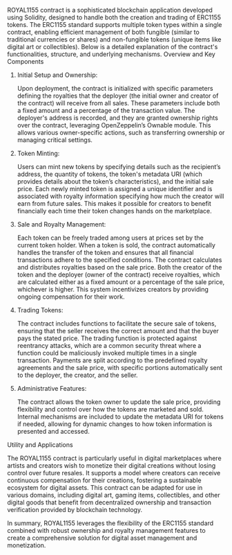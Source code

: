 ROYAL1155 contract is a sophisticated blockchain application developed using Solidity, designed to handle both the creation and trading of ERC1155 tokens. The ERC1155 standard supports multiple token types within a single contract, enabling efficient management of both fungible (similar to traditional currencies or shares) and non-fungible tokens (unique items like digital art or collectibles). Below is a detailed explanation of the contract's functionalities, structure, and underlying mechanisms.
Overview and Key Components

1. Initial Setup and Ownership:

    Upon deployment, the contract is initialized with specific parameters defining the royalties that the deployer (the initial owner and creator of the contract) will receive from all sales. These parameters include both a fixed amount and a percentage of the transaction value.
    The deployer's address is recorded, and they are granted ownership rights over the contract, leveraging OpenZeppelin’s Ownable module. This allows various owner-specific actions, such as transferring ownership or managing critical settings.

2. Token Minting:

    Users can mint new tokens by specifying details such as the recipient’s address, the quantity of tokens, the token's metadata URI (which provides details about the token’s characteristics), and the initial sale price.
    Each newly minted token is assigned a unique identifier and is associated with royalty information specifying how much the creator will earn from future sales. This makes it possible for creators to benefit financially each time their token changes hands on the marketplace.

3. Sale and Royalty Management:

    Each token can be freely traded among users at prices set by the current token holder. When a token is sold, the contract automatically handles the transfer of the token and ensures that all financial transactions adhere to the specified conditions.
    The contract calculates and distributes royalties based on the sale price. Both the creator of the token and the deployer (owner of the contract) receive royalties, which are calculated either as a fixed amount or a percentage of the sale price, whichever is higher. This system incentivizes creators by providing ongoing compensation for their work.

4. Trading Tokens:

    The contract includes functions to facilitate the secure sale of tokens, ensuring that the seller receives the correct amount and that the buyer pays the stated price. The trading function is protected against reentrancy attacks, which are a common security threat where a function could be maliciously invoked multiple times in a single transaction.
    Payments are split according to the predefined royalty agreements and the sale price, with specific portions automatically sent to the deployer, the creator, and the seller.

5. Administrative Features:

    The contract allows the token owner to update the sale price, providing flexibility and control over how the tokens are marketed and sold.
    Internal mechanisms are included to update the metadata URI for tokens if needed, allowing for dynamic changes to how token information is presented and accessed.

Utility and Applications

The ROYAL1155 contract is particularly useful in digital marketplaces where artists and creators wish to monetize their digital creations without losing control over future resales. It supports a model where creators can receive continuous compensation for their creations, fostering a sustainable ecosystem for digital assets. This contract can be adapted for use in various domains, including digital art, gaming items, collectibles, and other digital goods that benefit from decentralized ownership and transaction verification provided by blockchain technology.

In summary, ROYAL1155 leverages the flexibility of the ERC1155 standard combined with robust ownership and royalty management features to create a comprehensive solution for digital asset management and monetization.
